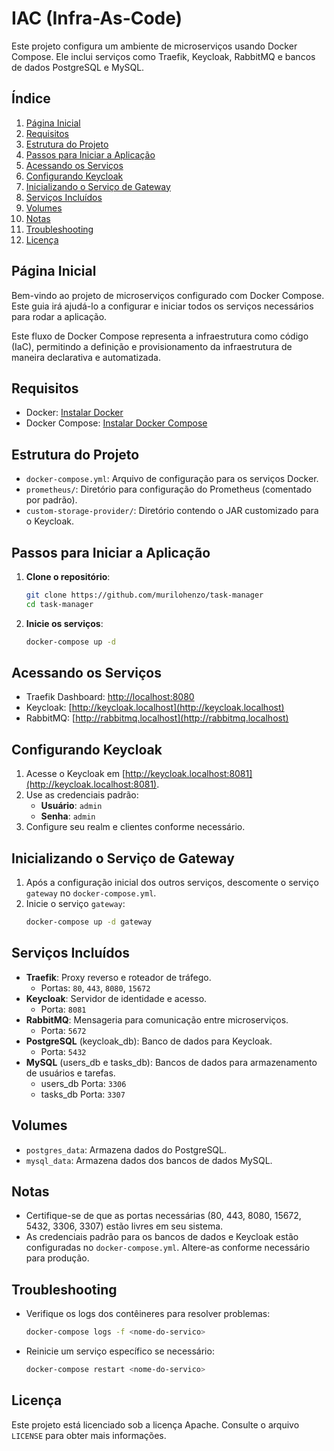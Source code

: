 # IAC (Infra-As-Code)

Este projeto configura um ambiente de microserviços usando Docker Compose. Ele inclui serviços como Traefik, Keycloak, RabbitMQ e bancos de dados PostgreSQL e MySQL.

## Índice

1. [Página Inicial](#página-inicial)
2. [Requisitos](#requisitos)
3. [Estrutura do Projeto](#estrutura-do-projeto)
4. [Passos para Iniciar a Aplicação](#passos-para-iniciar-a-aplicação)
5. [Acessando os Serviços](#acessando-os-serviços)
6. [Configurando Keycloak](#configurando-keycloak)
7. [Inicializando o Serviço de Gateway](#inicializando-o-serviço-de-gateway)
8. [Serviços Incluídos](#serviços-incluídos)
9. [Volumes](#volumes)
10. [Notas](#notas)
11. [Troubleshooting](#troubleshooting)
12. [Licença](#licença)

## Página Inicial

Bem-vindo ao projeto de microserviços configurado com Docker Compose. Este guia irá ajudá-lo a configurar e iniciar todos os serviços necessários para rodar a aplicação.

Este fluxo de Docker Compose representa a infraestrutura como código (IaC), permitindo a definição e provisionamento da infraestrutura de maneira declarativa e automatizada.

## Requisitos

- Docker: [Instalar Docker](https://docs.docker.com/get-docker/)
- Docker Compose: [Instalar Docker Compose](https://docs.docker.com/compose/install/)

## Estrutura do Projeto

- `docker-compose.yml`: Arquivo de configuração para os serviços Docker.
- `prometheus/`: Diretório para configuração do Prometheus (comentado por padrão).
- `custom-storage-provider/`: Diretório contendo o JAR customizado para o Keycloak.

## Passos para Iniciar a Aplicação

1. **Clone o repositório**:
   ```sh
   git clone https://github.com/murilohenzo/task-manager
   cd task-manager
   ```

2. **Inicie os serviços**:
   ```sh
   docker-compose up -d
   ```

## Acessando os Serviços

- Traefik Dashboard: [http://localhost:8080](http://localhost:8080)
- Keycloak: [http://keycloak.localhost](http://keycloak.localhost)
- RabbitMQ: [http://rabbitmq.localhost](http://rabbitmq.localhost)

## Configurando Keycloak

1. Acesse o Keycloak em [http://keycloak.localhost:8081](http://keycloak.localhost:8081).
2. Use as credenciais padrão:
   - **Usuário**: `admin`
   - **Senha**: `admin`
3. Configure seu realm e clientes conforme necessário.

## Inicializando o Serviço de Gateway

1. Após a configuração inicial dos outros serviços, descomente o serviço `gateway` no `docker-compose.yml`.
2. Inicie o serviço `gateway`:
   ```sh
   docker-compose up -d gateway
   ```

## Serviços Incluídos

- **Traefik**: Proxy reverso e roteador de tráfego.
  - Portas: `80`, `443`, `8080`, `15672`
- **Keycloak**: Servidor de identidade e acesso.
  - Porta: `8081`
- **RabbitMQ**: Mensageria para comunicação entre microserviços.
  - Porta: `5672`
- **PostgreSQL** (keycloak_db): Banco de dados para Keycloak.
  - Porta: `5432`
- **MySQL** (users_db e tasks_db): Bancos de dados para armazenamento de usuários e tarefas.
  - users_db Porta: `3306`
  - tasks_db Porta: `3307`

## Volumes

- `postgres_data`: Armazena dados do PostgreSQL.
- `mysql_data`: Armazena dados dos bancos de dados MySQL.

## Notas

- Certifique-se de que as portas necessárias (80, 443, 8080, 15672, 5432, 3306, 3307) estão livres em seu sistema.
- As credenciais padrão para os bancos de dados e Keycloak estão configuradas no `docker-compose.yml`. Altere-as conforme necessário para produção.

## Troubleshooting

- Verifique os logs dos contêineres para resolver problemas:
  ```sh
  docker-compose logs -f <nome-do-servico>
  ```

- Reinicie um serviço específico se necessário:
  ```sh
  docker-compose restart <nome-do-servico>
  ```

## Licença

Este projeto está licenciado sob a licença Apache. Consulte o arquivo `LICENSE` para obter mais informações.
